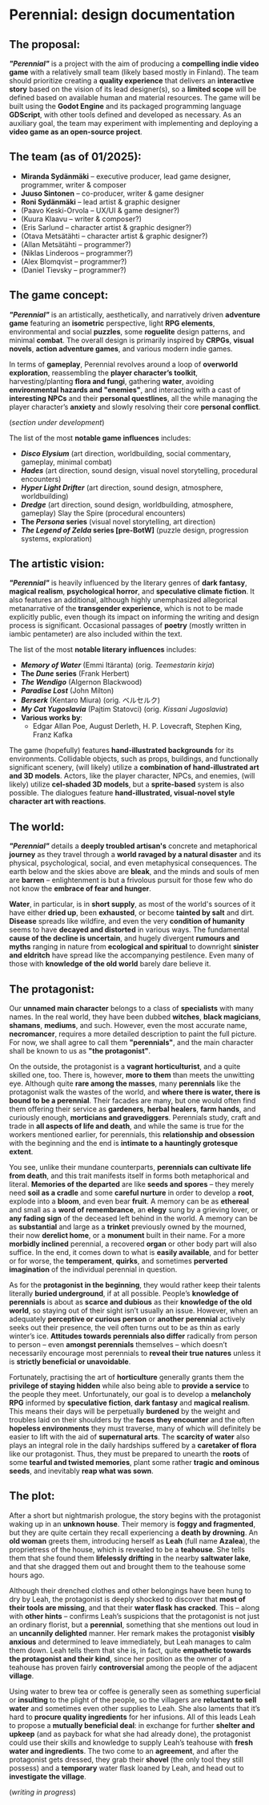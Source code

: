 # Perennial: design documentation

## The proposal:

***"Perennial"*** is a project with the aim of producing a **compelling indie video game** with a relatively small team (likely based mostly in Finland). The team should prioritize creating a **quality experience** that delivers an **interactive story** based on the vision of its lead designer(s), so a **limited scope** will be defined based on available human and material resources. The game will be built using the **Godot Engine** and its packaged programming language **GDScript**, with other tools defined and developed as necessary. As an auxiliary goal, the team may experiment with implementing and deploying a **video game as an open-source project**. 

## The team (as of 01/2025):

- **Miranda Sydänmäki** – executive producer, lead game designer, programmer, writer & composer
- **Juuso Sintonen** – co-producer, writer & game designer
- **Roni Sydänmäki** – lead artist & graphic designer
- (Paavo Keski-Orvola – UX/UI & game designer?)
- (Kuura Klaavu – writer & composer?)
- (Eris Sarlund – character artist & graphic designer?)
- (Otava Metsätähti – character artist & graphic designer?)
- (Allan Metsätähti – programmer?)
- (Niklas Linderoos – programmer?)
- (Alex Blomqvist – programmer?)
- (Daniel Tievsky – programmer?)

## The game concept:

***"Perennial"*** is an artistically, aesthetically, and narratively driven **adventure game** featuring an **isometric** perspective, light **RPG elements**, environmental and social **puzzles**, some **roguelite** design patterns, and minimal **combat**. The overall design is primarily inspired by **CRPGs**, **visual novels**, **action adventure games**, and various modern indie games. 

In terms of **gameplay**, Perennial revolves around a loop of **overworld exploration**, reassembling the **player character’s toolkit**, harvesting/planting **flora and fungi**, gathering **water**, avoiding **environmental hazards and "enemies"**, and interacting with a cast of **interesting NPCs** and their **personal questlines**, all the while managing the player character’s **anxiety** and slowly resolving their core **personal conflict**.

(*section under development*)

The list of the most **notable game influences** includes: 

- ***Disco Elysium*** (art direction, worldbuilding, social commentary, gameplay, minimal combat)
- ***Hades*** (art direction, sound design, visual novel storytelling, procedural encounters)
- ***Hyper Light Drifter*** (art direction, sound design, atmosphere, worldbuilding)
- ***Dredge*** (art direction, sound design, worldbuilding, atmosphere, gameplay)
Slay the Spire (procedural encounters)
- **The *Persona* series** (visual novel storytelling, art direction)
- ***The Legend of Zelda* series [pre-BotW]** (puzzle design, progression systems, exploration)

## The artistic vision:

***"Perennial"*** is heavily influenced by the literary genres of **dark fantasy**, **magical realism**, **psychological horror**, and **speculative climate fiction**. It also features an additional, although highly unemphasized allegorical metanarrative of the **transgender experience**, which is not to be made explicitly public, even though its impact on informing the writing and design process is significant. Occasional passages of **poetry** (mostly written in iambic pentameter) are also included within the text. 

The list of the most **notable literary influences** includes: 

- ***Memory of Water*** (Emmi Itäranta) (orig. *Teemestarin kirja*)
- **The *Dune* series** (Frank Herbert)
- ***The Wendigo*** (Algernon Blackwood)
- ***Paradise Lost*** (John Milton)
- ***Berserk*** (Kentaro Miura) (orig. ベルセルク)
- ***My Cat Yugoslavia*** (Pajtim Statovci) (orig. *Kissani Jugoslavia*)
- **Various works by**:
  - Edgar Allan Poe, August Derleth, H. P. Lovecraft, Stephen King, Franz Kafka

The game (hopefully) features **hand-illustrated backgrounds** for its environments. Collidable objects, such as props, buildings, and functionally significant scenery, (will likely) utilize a **combination of hand-illustrated art and 3D models**. Actors, like the player character, NPCs, and enemies, (will likely) utilize **cel-shaded 3D models**, but a **sprite-based** system is also possible. The dialogues feature **hand-illustrated, visual-novel style character art with reactions**. 

## The world:

***"Perennial"*** details a **deeply troubled artisan's** concrete and metaphorical **journey** as they travel through a **world ravaged by a natural disaster** and its physical, psychological, social, and even metaphysical consequences. The earth below and the skies above are **bleak**, and the minds and souls of men are **barren** – enlightenment is but a frivolous pursuit for those few who do not know the **embrace of fear and hunger**. 

**Water**, in particular, is in **short supply**, as most of the world's sources of it have either **dried up**, been **exhausted**, or become **tainted by salt** and dirt. **Disease** spreads like wildfire, and even the very **condition of humanity** seems to have **decayed and distorted** in various ways. The fundamental **cause of the decline is uncertain**, and hugely divergent **rumours and myths** ranging in nature from **ecological and spiritual** to downright **sinister and eldritch** have spread like the accompanying pestilence. Even many of those with **knowledge of the old world** barely dare believe it. 

## The protagonist:

Our **unnamed main character** belongs to a class of **specialists** with many names. In the real world, they have been dubbed **witches**, **black magicians**, **shamans**, **mediums**, and such. However, even the most accurate name, **necromancer**, requires a more detailed description to paint the full picture. For now, we shall agree to call them **"perennials"**, and the main character shall be known to us as **"the protagonist"**. 

On the outside, the protagonist is a **vagrant horticulturist**, and a quite skilled one, too. There is, however, **more to them** than meets the unwitting eye. Although quite **rare among the masses**, many **perennials** like the protagonist walk the wastes of the world, and **where there is water, there is bound to be a perennial**. Their facades are many, but one would often find them offering their service as **gardeners**, **herbal healers**, **farm hands**, and curiously enough, **morticians and gravediggers**. Perennials study, craft and trade in **all aspects of life and death**, and while the same is true for the workers mentioned earlier, for perennials, this **relationship and obsession** with the beginning and the end is **intimate to a hauntingly grotesque extent**. 

You see, unlike their mundane counterparts, **perennials can cultivate life from death**, and this trait manifests itself in forms both metaphorical and literal. **Memories of the departed** are like **seeds and spores** – they merely need **soil as a cradle** and some **careful nurture** in order to develop a **root**, explode into a **bloom**, and even bear **fruit**. A memory can be as **ethereal** and small as a **word of remembrance**, an **elegy** sung by a grieving lover, or **any fading sign** of the deceased left behind in the world. A memory can be as **substantial** and large as a **trinket** previously owned by the mourned, their now **derelict home**, or a **monument** built in their name. For a more **morbidly inclined** perennial, a recovered **organ** or other body part will also suffice. In the end, it comes down to what is **easily available**, and for better or for worse, the **temperament**, **quirks**, and sometimes **perverted imagination** of the individual perennial in question. 

As for the **protagonist in the beginning**, they would rather keep their talents literally **buried underground**, if at all possible. People’s **knowledge of perennials** is about as **scarce and dubious** as their **knowledge of the old world**, so staying out of their sight isn’t usually an issue. However, when an adequately **perceptive or curious person** or **another perennial** actively seeks out their presence, the veil often turns out to be as thin as early winter’s ice. **Attitudes towards perennials also differ** radically from person to person – even **amongst perennials** themselves – which doesn’t necessarily encourage most perennials to **reveal their true natures** unless it is **strictly beneficial or unavoidable**. 

Fortunately, practising the art of **horticulture** generally grants them the **privilege of staying hidden** while also being able to **provide a service** to the people they meet. Unfortunately, our goal is to develop a **melancholy RPG** informed by **speculative fiction**, **dark fantasy** and **magical realism**. This means their days will be perpetually **burdened** by the weight and troubles laid on their shoulders by the **faces they encounter** and the often **hopeless environments** they must traverse, many of which will definitely be easier to lift with the aid of **supernatural arts**. The **scarcity of water** also plays an integral role in the daily hardships suffered by a **caretaker of flora** like our protagonist. Thus, they must be prepared to unearth the **roots** of some **tearful and twisted memories**, plant some rather **tragic and ominous seeds**, and inevitably **reap what was sown**. 

## The plot:

After a short but nightmarish prologue, the story begins with the protagonist waking up in an **unknown house**. Their memory is **foggy and fragmented**, but they are quite certain they recall experiencing a **death by drowning**. An **old woman** greets them, introducing herself as **Leah** (full name **Azalea**), the proprietress of the house, which is revealed to be a **teahouse**. She tells them that she found them **lifelessly drifting** in the nearby **saltwater lake**, and that she dragged them out and brought them to the teahouse some hours ago. 

Although their drenched clothes and other belongings have been hung to dry by Leah, the protagonist is deeply shocked to discover that **most of their tools are missing**, and that their **water flask has cracked**. This – along with **other hints** – confirms Leah’s suspicions that the protagonist is not just an ordinary florist, but a **perennial**, something that she mentions out loud in an **uncannily delighted** manner. Her remark makes the protagonist **visibly anxious** and determined to leave immediately, but Leah manages to calm them down. Leah tells them that she is, in fact, quite **empathetic towards the protagonist and their kind**, since her position as the owner of a teahouse has proven fairly **controversial** among the people of the adjacent **village**. 

Using water to brew tea or coffee is generally seen as something superficial or **insulting** to the plight of the people, so the villagers are **reluctant to sell water** and sometimes even other supplies to Leah. She also laments that it’s hard to **procure quality ingredients** for her infusions. All of this leads Leah to propose a **mutually beneficial deal**: in exchange for further **shelter and upkeep** (and as payback for what she had already done), the protagonist could use their skills and knowledge to supply Leah’s teahouse with **fresh water and ingredients**. The two come to an **agreement**, and after the protagonist gets dressed, they grab their **shovel** (the only tool they still possess) and a **temporary** water flask loaned by Leah, and head out to **investigate the village**. 

(*writing in progress*)